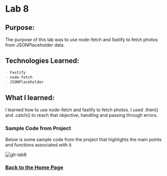 # Lab 8

## Purpose:
The purpose of this lab was to use node-fetch and fastify to fetch photos from JSONPlaceholder data. 

## Technologies Learned:
```markdown
- Fastify
- node-fetch
- JSONPlaceholder
```
## What I learned:
I learned how to use node-fetch and fastify to fetch photos. I used .then() and .catch() to reach that objective, handling and passing through errors. 

### Sample Code from Project

Below is some sample code from the project that highlights the main points and functions associated with it. 

![git-lab8](https://user-images.githubusercontent.com/105069118/171969018-4b3e7561-68ed-4021-b054-229419e5dc65.png)

### [Back to the Home Page](http://uo-cit-bradyr57.github.io/bradyr57.github.io/)
